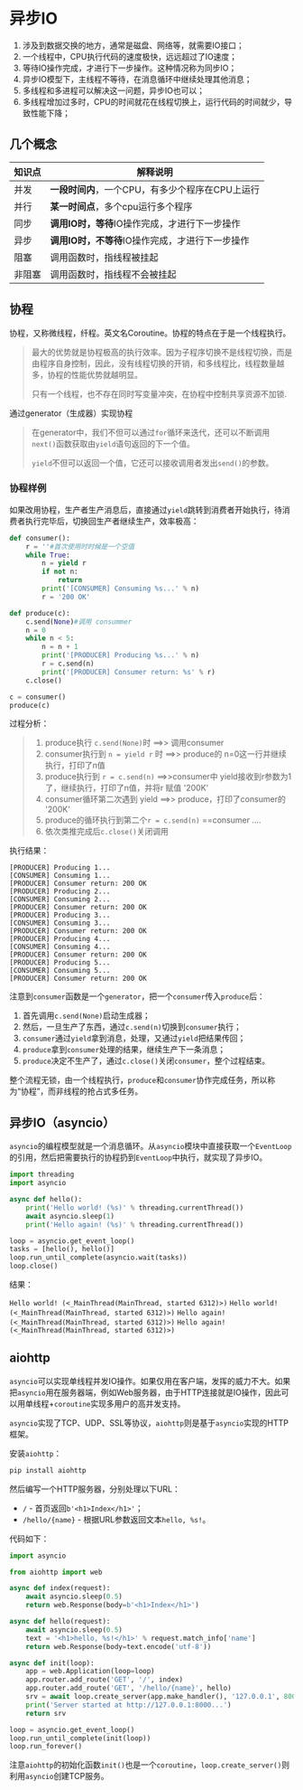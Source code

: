 # 异步IO

1. 涉及到数据交换的地方，通常是磁盘、网络等，就需要IO接口；
2. 一个线程中，CPU执行代码的速度极快，远远超过了IO速度；
3. 等待IO操作完成，才进行下一步操作。这种情况称为同步IO；
4. 异步IO模型下，主线程不等待，在消息循环中继续处理其他消息；
5. 多线程和多进程可以解决这一问题，异步IO也可以；
6. 多线程增加过多时，CPU的时间就花在线程切换上，运行代码的时间就少，导致性能下降；

## 几个概念

| 知识点 | 解释说明                                         |
| ------ | ------------------------------------------------ |
| 并发   | **一段时间内**，一个CPU，有多少个程序在CPU上运行 |
| 并行   | **某一时间点**，多个cpu运行多个程序              |
| 同步   | **调用IO时，等待**IO操作完成，才进行下一步操作   |
| 异步   | **调用IO时，不等待**IO操作完成，才进行下一步操作 |
| 阻塞   | 调用函数时，指线程被挂起                         |
| 非阻塞 | 调用函数时，指线程不会被挂起                     |




## 协程

协程，又称微线程，纤程。英文名Coroutine。协程的特点在于是一个线程执行。

> ​	最大的优势就是协程极高的执行效率。因为子程序切换不是线程切换，而是由程序自身控制，因此，没有线程切换的开销，和多线程比，线程数量越多，协程的性能优势就越明显。
>
> ​	只有一个线程，也不存在同时写变量冲突，在协程中控制共享资源不加锁.

通过generator（生成器）实现协程

> ​	在generator中，我们不但可以通过`for`循环来迭代，还可以不断调用`next()`函数获取由`yield`语句返回的下一个值。
>
> `yield`不但可以返回一个值，它还可以接收调用者发出`send()`的参数。

### 协程样例
​	如果改用协程，生产者生产消息后，直接通过`yield`跳转到消费者开始执行，待消费者执行完毕后，切换回生产者继续生产，效率极高：

```python
def consumer():
    r = ''#首次使用时时候是一个空值
    while True:
        n = yield r
        if not n:
            return
        print('[CONSUMER] Consuming %s...' % n)
        r = '200 OK'

def produce(c):
    c.send(None)#调用 consummer
    n = 0
    while n < 5:
        n = n + 1
        print('[PRODUCER] Producing %s...' % n)
        r = c.send(n)
        print('[PRODUCER] Consumer return: %s' % r)
    c.close()

c = consumer()
produce(c)
```

过程分析：
> 1. produce执行 `c.send(None)`时 ==>> 调用consumer
> 2. consumer执行到 `n = yield r` 时 ==>> produce的 n=0这一行并继续执行，打印了n值
> 3. produce执行到 `r = c.send(n)` ==>>consumer中 yield接收到r参数为1了，继续执行，打印了n值，并将r 赋值 '200K'
> 4. consumer循环第二次遇到 yield ==>> produce，打印了consumer的 '200K'
> 5. produce的循环执行到第二个`r = c.send(n)` ==consumer ....
> 6. 依次类推完成后`c.close()`关闭调用

执行结果：

```shell
[PRODUCER] Producing 1...
[CONSUMER] Consuming 1...
[PRODUCER] Consumer return: 200 OK
[PRODUCER] Producing 2...
[CONSUMER] Consuming 2...
[PRODUCER] Consumer return: 200 OK
[PRODUCER] Producing 3...
[CONSUMER] Consuming 3...
[PRODUCER] Consumer return: 200 OK
[PRODUCER] Producing 4...
[CONSUMER] Consuming 4...
[PRODUCER] Consumer return: 200 OK
[PRODUCER] Producing 5...
[CONSUMER] Consuming 5...
[PRODUCER] Consumer return: 200 OK
```

注意到`consumer`函数是一个`generator`，把一个`consumer`传入`produce`后：

1. 首先调用`c.send(None)`启动生成器；
2. 然后，一旦生产了东西，通过`c.send(n)`切换到`consumer`执行；
3. `consumer`通过`yield`拿到消息，处理，又通过`yield`把结果传回；
4. `produce`拿到`consumer`处理的结果，继续生产下一条消息；
5. `produce`决定不生产了，通过`c.close()`关闭`consumer`，整个过程结束。

整个流程无锁，由一个线程执行，`produce`和`consumer`协作完成任务，所以称为“协程”，而非线程的抢占式多任务。



## 异步IO（asyncio）

​	`asyncio`的编程模型就是一个消息循环。从`asyncio`模块中直接获取一个`EventLoop`的引用，然后把需要执行的协程扔到`EventLoop`中执行，就实现了异步IO。

```python
import threading
import asyncio

async def hello():
    print('Hello world! (%s)' % threading.currentThread())
    await asyncio.sleep(1)
    print('Hello again! (%s)' % threading.currentThread())

loop = asyncio.get_event_loop()
tasks = [hello(), hello()]
loop.run_until_complete(asyncio.wait(tasks))
loop.close()
```

结果：

`Hello world! (<_MainThread(MainThread, started 6312)>)`
`Hello world! (<_MainThread(MainThread, started 6312)>)`
`Hello again! (<_MainThread(MainThread, started 6312)>)`
`Hello again! (<_MainThread(MainThread, started 6312)>)`

## aiohttp

`asyncio`可以实现单线程并发IO操作。如果仅用在客户端，发挥的威力不大。如果把`asyncio`用在服务器端，例如Web服务器，由于HTTP连接就是IO操作，因此可以用单线程+`coroutine`实现多用户的高并发支持。

`asyncio`实现了TCP、UDP、SSL等协议，`aiohttp`则是基于`asyncio`实现的HTTP框架。

安装`aiohttp`：

```python
pip install aiohttp
```

然后编写一个HTTP服务器，分别处理以下URL：

- `/` - 首页返回`b'<h1>Index</h1>'`；
- `/hello/{name}` - 根据URL参数返回文本`hello, %s!`。

代码如下：

```python
import asyncio

from aiohttp import web

async def index(request):
    await asyncio.sleep(0.5)
    return web.Response(body=b'<h1>Index</h1>')

async def hello(request):
    await asyncio.sleep(0.5)
    text = '<h1>hello, %s!</h1>' % request.match_info['name']
    return web.Response(body=text.encode('utf-8'))

async def init(loop):
    app = web.Application(loop=loop)
    app.router.add_route('GET', '/', index)
    app.router.add_route('GET', '/hello/{name}', hello)
    srv = await loop.create_server(app.make_handler(), '127.0.0.1', 8000)
    print('Server started at http://127.0.0.1:8000...')
    return srv

loop = asyncio.get_event_loop()
loop.run_until_complete(init(loop))
loop.run_forever()
```

注意`aiohttp`的初始化函数`init()`也是一个`coroutine`，`loop.create_server()`则利用`asyncio`创建TCP服务。